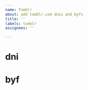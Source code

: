 ```yaml
---
name: Tumblr
about: add tumblr.com dnis and byfs
title: ''
labels: tumblr
assignees: ''

---
```


# dni
<!--  add ur silly dnis below -->

# byf
<!--  add ur silly byfs below -->
